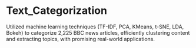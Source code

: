# Text_Categorization
Utilized machine learning techniques (TF-IDF, PCA, KMeans, t-SNE, LDA, Bokeh) to categorize 2,225 BBC news articles, efficiently clustering content and extracting topics, with promising real-world applications.
